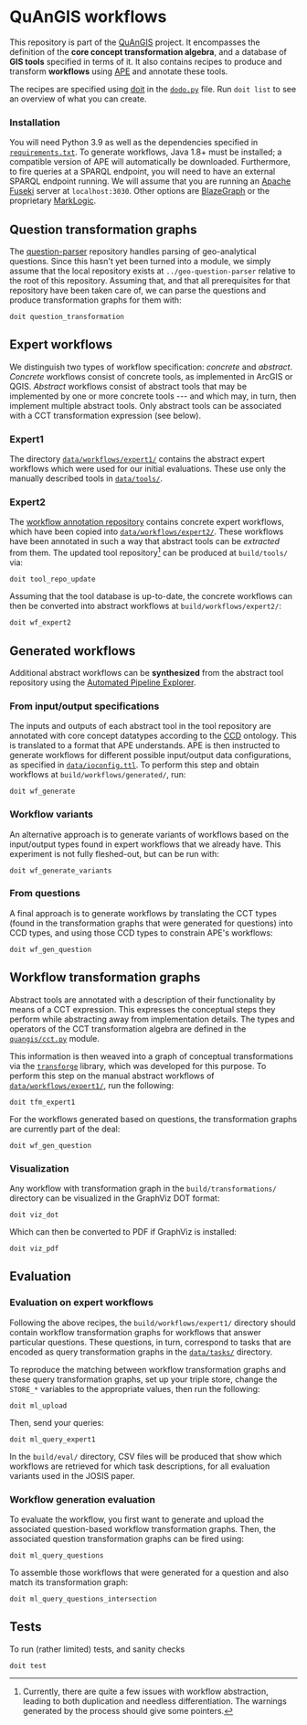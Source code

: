 # QuAnGIS workflows

This repository is part of the [QuAnGIS][quangis] project. It 
encompasses the definition of the **core concept transformation 
algebra**, and a database of **GIS tools** specified in terms of it. It 
also contains recipes to produce and transform **workflows** using [APE] 
and annotate these tools.

The recipes are specified using [doit](https://pydoit.org/) in the 
[`dodo.py`](dodo.py) file. Run `doit list` to see an overview of what 
you can create.

### Installation

You will need Python 3.9 as well as the dependencies specified in 
[`requirements.txt`](requirements.txt). To generate workflows, Java 1.8+ 
must be installed; a compatible version of APE will automatically be 
downloaded. Furthermore, to fire queries at a SPARQL endpoint, you will 
need to have an external SPARQL endpoint running. We will assume that 
you are running an [Apache Fuseki](https://jena.apache.org/) server at 
`localhost:3030`. Other options are 
[BlazeGraph](https://blazegraph.com/) or the proprietary 
[MarkLogic](https://marklogic.com).


## Question transformation graphs

The [question-parser](https://github.com/quangis/geo-question-parser) 
repository handles parsing of geo-analytical questions. Since this 
hasn't yet been turned into a module, we simply assume that the local 
repository exists at `../geo-question-parser` relative to the root of 
this repository. Assuming that, and that all prerequisites for that 
repository have been taken care of, we can parse the questions and 
produce transformation graphs for them with:

    doit question_transformation


## Expert workflows

We distinguish two types of workflow specification: *concrete* and 
*abstract*. *Concrete* workflows consist of concrete tools, as 
implemented in ArcGIS or QGIS. *Abstract* workflows consist of abstract 
tools that may be implemented by one or more concrete tools --- and 
which may, in turn, then implement multiple abstract tools. Only 
abstract tools can be associated with a CCT transformation expression 
(see below).


### Expert1

The directory [`data/workflows/expert1/`](data/workflows/expert1) 
contains the abstract expert workflows which were used for our initial 
evaluations. These use only the manually described tools in 
[`data/tools/`](data/tools/). 


### Expert2

The [workflow annotation repository][annot] contains concrete expert 
workflows, which have been copied into 
[`data/workflows/expert2/`](data/workflows/expert2). These workflows 
have been annotated in such a way that abstract tools can be *extracted* 
from them. The updated tool repository[^1] can be produced at 
`build/tools/` via:

    doit tool_repo_update

[^1]: Currently, there are quite a few issues with workflow abstraction, 
    leading to both duplication and needless differentiation. The 
    warnings generated by the process should give some pointers.

Assuming that the tool database is up-to-date, the concrete workflows 
can then be converted into abstract workflows at 
`build/workflows/expert2/`:

    doit wf_expert2


## Generated workflows

Additional abstract workflows can be **synthesized** from the abstract 
tool repository using the [Automated Pipeline Explorer][ape].


### From input/output specifications

The inputs and outputs of each abstract tool in the tool repository are 
annotated with core concept datatypes according to the [CCD][ccd] 
ontology. This is translated to a format that APE understands. APE is 
then instructed to generate workflows for different possible 
input/output data configurations, as specified in 
[`data/ioconfig.ttl`](data/ioconfig.ttl). To perform this step and 
obtain workflows at `build/workflows/generated/`, run:

    doit wf_generate


### Workflow variants

An alternative approach is to generate variants of workflows based on 
the input/output types found in expert workflows that we already have. 
This experiment is not fully fleshed-out, but can be run with:

    doit wf_generate_variants


### From questions

A final approach is to generate workflows by translating the CCT types 
(found in the transformation graphs that were generated for questions) 
into CCD types, and using those CCD types to constrain APE's workflows:

    doit wf_gen_question


## Workflow transformation graphs

Abstract tools are annotated with a description of their functionality 
by means of a CCT expression. This expresses the conceptual steps they 
perform while abstracting away from implementation details. The types 
and operators of the CCT transformation algebra are defined in the 
[`quangis/cct.py`](quangis/cct.py) module.

This information is then weaved into a graph of conceptual 
transformations via the [`transforge`][tf] library, which was developed 
for this purpose. To perform this step on the manual abstract workflows 
of [`data/workflows/expert1/`](data/workflows/expert1/), run the 
following:

    doit tfm_expert1

For the workflows generated based on questions, the transformation 
graphs are currently part of the deal:

    doit wf_gen_question


### Visualization

Any workflow with transformation graph in the `build/transformations/` 
directory can be visualized in the GraphViz DOT format:

    doit viz_dot

Which can then be converted to PDF if GraphViz is installed:

    doit viz_pdf


## Evaluation

### Evaluation on expert workflows

Following the above recipes, the `build/workflows/expert1/` directory 
should contain workflow transformation graphs for workflows that answer 
particular questions. These questions, in turn, correspond to tasks that 
are encoded as query transformation graphs in the 
[`data/tasks/`](data/tasks/) directory.

To reproduce the matching between workflow transformation graphs and 
these query transformation graphs, set up your triple store, change the 
`STORE_*` variables to the appropriate values, then run the following:

    doit ml_upload

Then, send your queries:

    doit ml_query_expert1

In the `build/eval/` directory, CSV files will be produced that show 
which workflows are retrieved for which task descriptions, for all 
evaluation variants used in the JOSIS paper.


### Workflow generation evaluation

To evaluate the workflow, you first want to generate and upload the 
associated question-based workflow transformation graphs. Then, the 
associated question transformation graphs can be fired using:

    doit ml_query_questions

To assemble those workflows that were generated for a question and also 
match its transformation graph:

    doit ml_query_questions_intersection


## Tests

To run (rather limited) tests, and sanity checks

    doit test


[annot]: https://github.com/quangis/QuAnGIS_workflow_annotation
[quangis]: https://questionbasedanalysis.com/
[ccd]: http://geographicknowledge.de/vocab/CoreConceptData.rdf
[jpype]: https://jpype.readthedocs.io/
[ape]: https://github.com/sanctuuary/APE
[aped]: https://ape-framework.readthedocs.io/
[cct]: https://github.com/quangis/cct
[tf]: https://github.com/quangis/transforge
